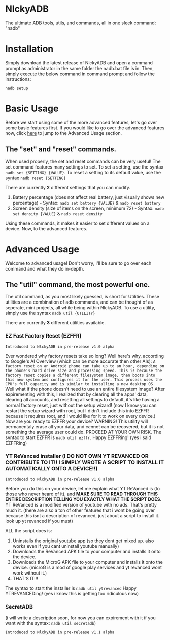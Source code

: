 # NlckyADB
The ultimate ADB tools, utils, and commands, all in one sleek command: "nadb"

# Installation
Simply download the latest release of NlckyADB and open a command prompt as administrator in the same folder the nadb.bat file is in.
Then, simply execute the below command in command prompt and follow the instructions:
```
nadb setup
```

# Basic Usage
Before we start using some of the more advanced features, let's go over some basic features first.
If you would like to go over the advanced features now, click [here](#advanced-usage) to jump to the Advanced Usage section.
## The "set" and "reset" commands.
When used properly, the set and reset commands can be very useful!
The set command features many settings to set.
To set a setting, use the syntax ```nadb set {SETTING} {VALUE}```.
To reset a setting to its default value, use the syntax ```nadb reset {SETTING}```

There are currently **2** different settings that you can modify.

1. Battery percentage (does not affect real battery, just visually shows new percentage) - Syntax: ```nadb set battery {VALUE}``` & ```nadb reset battery```
2. Screen density (size of items on the screen, minimum 72) - Syntax: ```nadb set density {VALUE}``` & ```nadb reset density```

Using these commands, it makes it easier to set different values on a device.
Now, to the advanced features.
# Advanced Usage
Welcome to advanced usage! Don't worry, I'll be sure to go over each command and what they do in-depth.
## The "util" command, the most powerful one.
The util command, as you most likely guessed, is short for Utilities.
These utilities are a combination of adb commands, and can be thought of as seperate, mini projects, all while being within NlckyADB.
To use a utility, simply use the syntax ```nadb util {UTILITY}```

There are currently **3** different utilities available.

### EZ Fast Factory Reset (EZFFR)
```Introduced to NlckyADB in pre-release v1.0 alpha```

Ever wondered why factory resets take so long?
Well here's why, according to Google's AI Overview (which can be more accurate then other AIs):
```A factory reset on an Android phone can take up to an hour, depending on the phone's hard drive size and processing speed. This is because the factory reset copies a different filesystem image, then boots into this new system and configures it for the user. This process uses the CPU's full capacity and is similar to installing a new desktop OS.```
Well what if the phone doesn't need to use an entire filesystem image?
After expirementing with this, I realized that by clearing all the apps' data, clearing all accounts, and resetting all settings to default, it's like having a normal factory reset, just without the setup wizard! (now I know you can restart the setup wizard with root, but I didn't include this into EZFFR because it requires root, and I would like for it to work on every device.)
Now are you ready to EZFFR your device?
WARNING! This utility will permanentaly erase all your data, and ~~cannot~~ can be recovered, but it is not something the average user could do. PROCEED AT YOUR OWN RISK.
The syntax to start EZFFR is ```nadb util ezffr```.
Happy EZFFRing! (yes i said EZFFRing)

### YT ReVanced installer (I DO NOT OWN YT REVANCED OR CONTRIBUTE TO IT!! I SIMPLY WROTE A SCRIPT TO INSTALL IT AUTOMATICALLY ONTO A DEVICE!!)
```Introduced to NlckyADB in pre-release v1.0 alpha```

Before you do this on your device, let me explain what YT ReVanced is (to those who never heard of it), and **MAKE SURE TO READ THROUGH THIS ENTIRE DESCRIPTION TELLING YOU EXACTLY WHAT THE SCRIPT DOES.**
YT ReVanced is a modified version of youtube with no ads. That's pretty much it. (there are also a ton of other features that i wont be going over because this isnt a description of revanced, just about a script to install it. look up yt revanced if you must)

ALL the script does is: 
1. Uninstalls the original youtube app (so they dont get mixed up. also works even if you cant uninstall youtube manually)
2. Downloads the ReVanced APK file to your computer and installs it onto the device.
3. Downloads the MicroG APK file to your computer and installs it onto the device. (microG is a mod of google play services and yt revanced wont work without it.)
4. THAT'S IT!!!

The syntax to start the installer is ```nadb util ytrevanced```
Happy YTREVANCEDing! (yes i know this is getting too ridiculous now)

### SecretADB
(i will write a description soon, for now you can expirement with it if you want with the syntax: ```nadb util secretadb```)

```Introduced to NlckyADB in pre-release v1.1 alpha```
